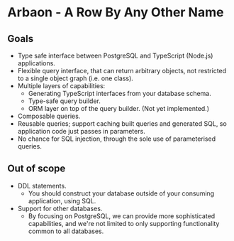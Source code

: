 # Arbaon - A Row By Any Other Name

## Goals

- Type safe interface between PostgreSQL and TypeScript (Node.js) applications. 
- Flexible query interface, that can return arbitrary objects, not restricted to a single object graph (i.e. one class).
- Multiple layers of capabilities:
  - Generating TypeScript interfaces from your database schema.
  - Type-safe query builder.
  - ORM layer on top of the query builder. (Not yet implemented.)
- Composable queries.
- Reusable queries; support caching built queries and generated SQL, so application code just passes in parameters.
- No chance for SQL injection, through the sole use of parameterised queries.  

## Out of scope

- DDL statements.
  - You should construct your database outside of your consuming application, using SQL.
- Support for other databases.
  - By focusing on PostgreSQL, we can provide more sophisticated capabilities, and we're not limited to only supporting
    functionality common to all databases.